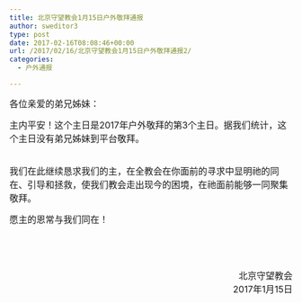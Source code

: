```yaml
---
title: 北京守望教会1月15日户外敬拜通报
author: sweditor3
type: post
date: 2017-02-16T08:08:46+00:00
url: /2017/02/16/北京守望教会1月15日户外敬拜通报2/
categories:
  - 户外通报

---
```

<span style="font-size: 12pt;">各位亲爱的弟兄姊妹：</span>

<span style="font-size: 12pt;">主内平安！这个主日是2017年户外敬拜的第3个主日。据我们统计，这个主日没有弟兄姊妹到平台敬拜。</span>
  
<span style="font-size: 12pt;"><br /> 我们在此继续恳求我们的主，在全教会在你面前的寻求中显明祂的同在、引导和拯救，使我们教会走出现今的困境，在祂面前能够一同聚集敬拜。</span>

<span style="font-size: 12pt;">愿主的恩常与我们同在！</span>

&nbsp;

&nbsp;

<p style="text-align: right;">
  <span style="font-size: 12pt;">北京守望教会</span><br /> <span style="font-size: 12pt;">2017年1月15日</span>
</p>